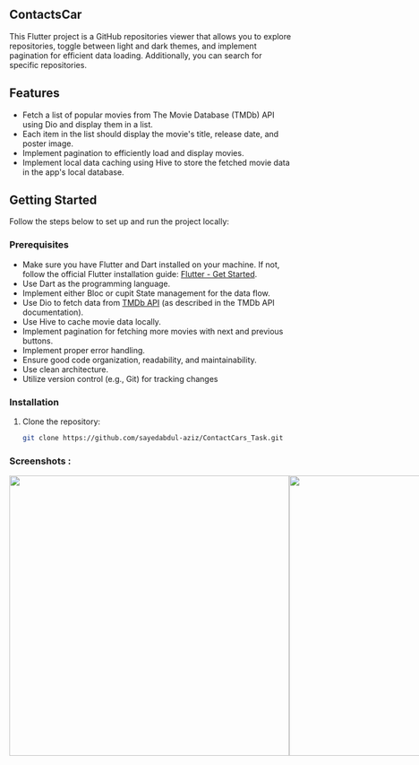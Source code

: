 ## ContactsCar 

This Flutter project is a GitHub repositories viewer that allows you to explore repositories, toggle between light and dark themes, and implement pagination for efficient data loading. Additionally, you can search for specific repositories.

## Features

- Fetch a list of popular movies from The Movie Database (TMDb) API using Dio and display them in a 
list.
- Each item in the list should display the movie's title, release date, and poster image.
- Implement pagination to efficiently load and display movies.
- Implement local data caching using Hive to store the fetched movie data in the app's local database.

## Getting Started

Follow the steps below to set up and run the project locally:

### Prerequisites

- Make sure you have Flutter and Dart installed on your machine. If not, follow the official Flutter installation guide: [Flutter - Get Started](https://flutter.dev/docs/get-started/install).
- Use Dart as the programming language.
- Implement either Bloc or cupit State management for the data flow.
- Use Dio to fetch data from [TMDb API](https://developer.themoviedb.org/reference/movie-popular-list) (as described in the TMDb API documentation).
- Use Hive to cache movie data locally.
- Implement pagination for fetching more movies with next and previous buttons.
- Implement proper error handling.
- Ensure good code organization, readability, and maintainability.
- Use clean architecture.
- Utilize version control (e.g., Git) for tracking changes

  
### Installation

1. Clone the repository:

   ```bash
   git clone https://github.com/sayedabdul-aziz/ContactCars_Task.git

### Screenshots :
 
<div style="display: flex; flex-direction: row;">
  <img src="https://github.com/sayedabdul-aziz/ContactCars_Task/blob/main/screenshots/1.png" height="500">
  <img src="https://github.com/sayedabdul-aziz/ContactCars_Task/blob/main/screenshots/2.png" height="500">
</div>




